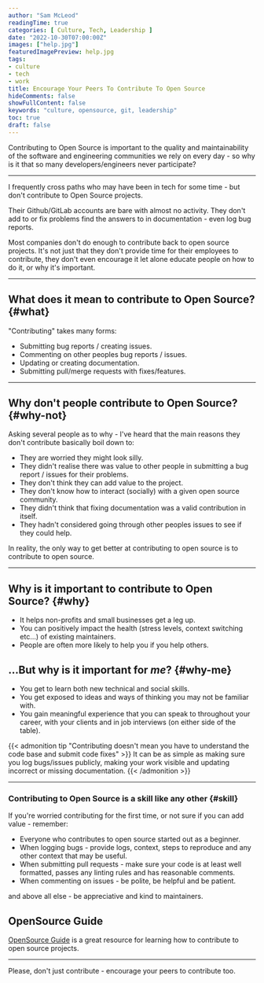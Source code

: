```yaml
---
author: "Sam McLeod"
readingTime: true
categories: [ Culture, Tech, Leadership ]
date: "2022-10-30T07:00:00Z"
images: ["help.jpg"]
featuredImagePreview: help.jpg
tags:
- culture
- tech
- work
title: Encourage Your Peers To Contribute To Open Source
hideComments: false
showFullContent: false
keywords: "culture, opensource, git, leadership"
toc: true
draft: false
---
```


Contributing to Open Source is important to the quality and maintainability of the software and engineering communities we rely on every day - so why is it that so many developers/engineers never participate?

---

I frequently cross paths who may have been in tech for some time - but don't contribute to Open Source projects.

Their Github/GitLab accounts are bare with almost no activity. They don't add to or fix problems find the answers to in documentation - even log bug reports.

Most companies don't do enough to contribute back to open source projects. It's not just that they don't provide time for their employees to contribute, they don't even encourage it let alone educate people on how to do it, or why it's important.

---

## What does it mean to contribute to Open Source? {#what}

"Contributing" takes many forms:

- Submitting bug reports / creating issues.
- Commenting on other peoples bug reports / issues.
- Updating or creating documentation.
- Submitting pull/merge requests with fixes/features.

---

## Why don't people contribute to Open Source? {#why-not}

Asking several people as to why - I've heard that the main reasons they don't contribute basically boil down to:

- They are worried they might look silly.
- They didn't realise there was value to other people in submitting a bug report / issues for their problems.
- They don't think they can add value to the project.
- They don't know how to interact (socially) with a given open source community.
- They didn't think that fixing documentation was a valid contribution in itself.
- They hadn't considered going through other peoples issues to see if they could help.

In reality, the only way to get better at contributing to open source is to contribute to open source.

---

## Why is it important to contribute to Open Source? {#why}

- It helps non-profits and small businesses get a leg up.
- You can positively impact the health (stress levels, context switching etc...) of existing maintainers.
- People are often more likely to help you if you help others.

## ...But why is it important for **_me_**? {#why-me}

- You get to learn both new technical and social skills.
- You get exposed to ideas and ways of thinking you may not be familiar with.
- You gain meaningful experience that you can speak to throughout your career, with your clients and in job interviews (on either side of the table).

{{< admonition tip "Contributing doesn't mean you have to understand the code base and submit code fixes" >}}
It can be as simple as making sure you log bugs/issues publicly, making your work visible and updating incorrect or missing documentation.
{{< /admonition >}}

---

### Contributing to Open Source is a skill like any other {#skill}

If you're worried contributing for the first time, or not sure if you can add value - remember:

- Everyone who contributes to open source started out as a beginner.
- When logging bugs - provide logs, context, steps to reproduce and any other context that may be useful.
- When submitting pull requests - make sure your code is at least well formatted, passes any linting rules and has reasonable comments.
- When commenting on issues - be polite, be helpful and be patient.

and above all else - be appreciative and kind to maintainers.

## OpenSource Guide

[OpenSource Guide](https://opensource.guide/how-to-contribute/) is a great resource for learning how to contribute to open source projects.

---

Please, don't just contribute - encourage your peers to contribute too.
